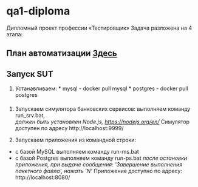 # qa1-diploma
Дипломный проект профессии «Тестировщик»
Задача разложена на 4 этапа:

План автоматизации [Здесь](Plan.md)
---------------------

## Запуск SUT

1. Устанавливаем: * mysql - docker pull mysql
                  * postgres - docker pull postgres

#### 
1. Запускаем симулятора банковских сервисов:
выполняем команду run_srv.bat,  
*должен быть установлен Node.js, https://nodejs.org/en/*
Cимулятор доступен по адресу http://localhost:9999/

1. Запускаем приложения из командной строки:  
 * с базой  MySQL выполняем команду run-ms.bat
 * с базой  Postgres выполняем команду run-ps.bat
*после остановки приложения, при выдаче сообщения: 'Завершение выполнения пакетного файла', нажать 'N'*
Приложение доступно по адресу: http://localhost:8080/




